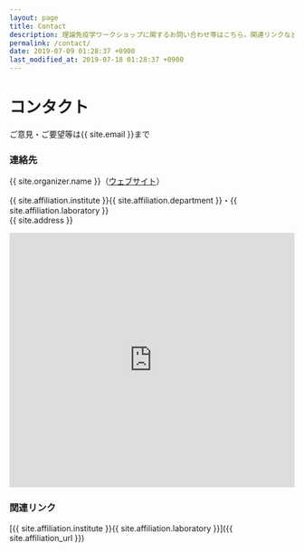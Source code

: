 ```yaml
---
layout: page
title: Contact
description: 理論免疫学ワークショップに関するお問い合わせ等はこちら。関連リンクなど。
permalink: /contact/
date: 2019-07-09 01:28:37 +0900
last_modified_at: 2019-07-18 01:28:37 +0900
---
```


# コンタクト

ご意見・ご要望等は{{ site.email }}まで

### 連絡先
{{ site.organizer.name }}（[ウェブサイト](https://shoyaiwanami.com)）

{{ site.affiliation.institute }}{{ site.affiliation.department }}・{{ site.affiliation.laboratory }}  
{{ site.address }}


<iframe src="https://www.google.com/maps/embed?pb=!1m14!1m8!1m3!1d6524.09869743375!2d136.969011!3d35.15539!3m2!1i1024!2i768!4f13.1!3m3!1m2!1s0x0%3A0x9bc4f336c2f4083c!2z55CG5a2m6YOoR-mkqA!5e0!3m2!1sja!2sjp!4v1627278900558!5m2!1sja!2sjp" width="100%" height="450" frameborder="0" style="border:0" allowfullscreen></iframe>

### 関連リンク
[{{ site.affiliation.institute }}{{ site.affiliation.laboratory }}]({{ site.affiliation_url }})
